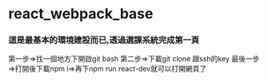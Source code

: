 # react_webpack_base
### 這是最基本的環境建設而已,透過選課系統完成第一頁
第一步=>找一個地方下開啟git bash
第二步=>下載git clone 跟ssh的key
最後一步=>打開後下載npm i=>再下npm run react-dev就可以打開網頁了
